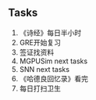 ## Tasks
1. 《诗经》每日半小时
2. GRE开始复习
3. 签证找资料
4. MGPUSim next tasks
5. SNN next tasks
6. 《哈德良回忆录》看完
7. 每日打扫卫生